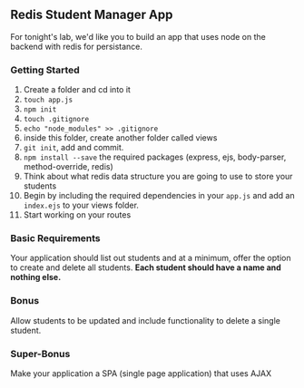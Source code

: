 ## Redis Student Manager App

For tonight's lab, we'd like you to build an app that uses node on the backend with redis for persistance. 

### Getting Started

1. Create a folder and cd into it
2. `touch app.js`
3. `npm init`
4. `touch .gitignore`
5. `echo "node_modules" >> .gitignore`
6. inside this folder, create another folder called views
7. `git init`, add and commit.
6. `npm install --save` the required packages (express, ejs, body-parser, method-override, redis)
7. Think about what redis data structure you are going to use to store your students 
8. Begin by including the required dependencies in your `app.js` and add an `index.ejs` to your views folder.
9. Start working on your routes 


### Basic Requirements

Your application should list out students and at a minimum, offer the option to create and delete all students. **Each student should have a name and nothing else.** 

### Bonus

Allow students to be updated and include functionality to delete a single student.

### Super-Bonus

Make your application a SPA (single page application) that uses AJAX
